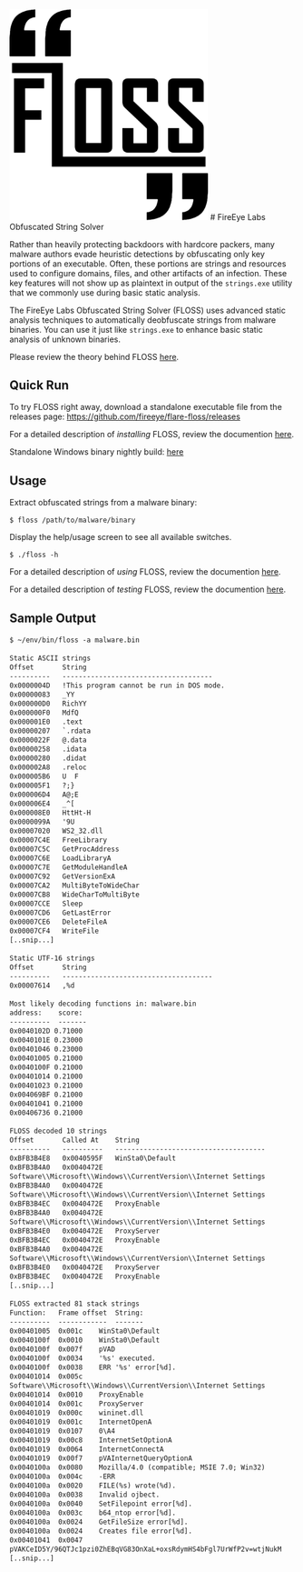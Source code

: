 <img src="resources/logo.png?raw=true " width="350"/>
# FireEye Labs Obfuscated String Solver

Rather than heavily protecting backdoors with hardcore packers, many
malware authors evade heuristic detections by obfuscating only key
portions of an executable. Often, these portions are strings and resources
used to configure domains, files, and other artifacts of an infection.
These key features will not show up as plaintext in output of the `strings.exe` utility
that we commonly use during basic static analysis.

The FireEye Labs Obfuscated String Solver (FLOSS) uses advanced
static analysis techniques to automatically deobfuscate strings from
malware binaries. You can use it just like `strings.exe` to enhance
basic static analysis of unknown binaries.

Please review the theory behind FLOSS [here](doc/theory.md).


## Quick Run
To try FLOSS right away, download a standalone executable file from the releases page:
https://github.com/fireeye/flare-floss/releases

For a detailed description of *installing* FLOSS, review the documention
 [here](doc/installation.md).

Standalone Windows binary nightly build: [here](http://s3.amazonaws.com/build-artifacts.floss.flare.fireeye.com/appveyor/dist/floss.exe)


## Usage
Extract obfuscated strings from a malware binary:

    $ floss /path/to/malware/binary

Display the help/usage screen to see all available switches.

    $ ./floss -h

For a detailed description of *using* FLOSS, review the documention
 [here](doc/usage.md).

For a detailed description of *testing* FLOSS, review the documention
 [here](doc/test.md).


## Sample Output

```
$ ~/env/bin/floss -a malware.bin

Static ASCII strings
Offset       String
----------   -------------------------------------
0x0000004D   !This program cannot be run in DOS mode.
0x00000083   _YY
0x000000D0   RichYY
0x000000F0   MdfQ
0x000001E0   .text
0x00000207   `.rdata
0x0000022F   @.data
0x00000258   .idata
0x00000280   .didat
0x000002A8   .reloc
0x000005B6   U  F
0x000005F1   ?;}
0x000006D4   A@;E
0x000006E4   _^[
0x000008E0   HttHt-H
0x0000099A   '9U
0x00007020   WS2_32.dll
0x00007C4E   FreeLibrary
0x00007C5C   GetProcAddress
0x00007C6E   LoadLibraryA
0x00007C7E   GetModuleHandleA
0x00007C92   GetVersionExA
0x00007CA2   MultiByteToWideChar
0x00007CB8   WideCharToMultiByte
0x00007CCE   Sleep
0x00007CD6   GetLastError
0x00007CE6   DeleteFileA
0x00007CF4   WriteFile
[..snip...]

Static UTF-16 strings
Offset       String
----------   -------------------------------------
0x00007614   ,%d

Most likely decoding functions in: malware.bin
address:    score:
----------  -------
0x0040102D 0.71000
0x0040101E 0.23000
0x00401046 0.23000
0x00401005 0.21000
0x0040100F 0.21000
0x00401014 0.21000
0x00401023 0.21000
0x004069BF 0.21000
0x00401041 0.21000
0x00406736 0.21000

FLOSS decoded 10 strings
Offset       Called At    String
----------   ----------   -------------------------------------
0xBFB3B4E8   0x0040595F   WinSta0\Default
0xBFB3B4A0   0x0040472E   Software\\Microsoft\\Windows\\CurrentVersion\\Internet Settings
0xBFB3B4A0   0x0040472E   Software\\Microsoft\\Windows\\CurrentVersion\\Internet Settings
0xBFB3B4EC   0x0040472E   ProxyEnable
0xBFB3B4A0   0x0040472E   Software\\Microsoft\\Windows\\CurrentVersion\\Internet Settings
0xBFB3B4E0   0x0040472E   ProxyServer
0xBFB3B4EC   0x0040472E   ProxyEnable
0xBFB3B4A0   0x0040472E   Software\\Microsoft\\Windows\\CurrentVersion\\Internet Settings
0xBFB3B4E0   0x0040472E   ProxyServer
0xBFB3B4EC   0x0040472E   ProxyEnable
[..snip...]

FLOSS extracted 81 stack strings
Function:   Frame offset  String:
----------  ------------  -------
0x00401005  0x001c    WinSta0\Default
0x0040100f  0x0010    WinSta0\Default
0x0040100f  0x007f    pVAD
0x0040100f  0x0034    '%s' executed.
0x0040100f  0x0038    ERR '%s' error[%d].
0x00401014  0x005c    Software\\Microsoft\\Windows\\CurrentVersion\\Internet Settings
0x00401014  0x0010    ProxyEnable
0x00401014  0x001c    ProxyServer
0x00401019  0x000c    wininet.dll
0x00401019  0x001c    InternetOpenA
0x00401019  0x0107    0\A4
0x00401019  0x00c8    InternetSetOptionA
0x00401019  0x0064    InternetConnectA
0x00401019  0x00f7    pVAInternetQueryOptionA
0x0040100a  0x0080    Mozilla/4.0 (compatible; MSIE 7.0; Win32)
0x0040100a  0x004c    -ERR
0x0040100a  0x0020    FILE(%s) wrote(%d).
0x0040100a  0x0038    Invalid ojbect.
0x0040100a  0x0040    SetFilepoint error[%d].
0x0040100a  0x003c    b64_ntop error[%d].
0x0040100a  0x0024    GetFileSize error[%d].
0x0040100a  0x0024    Creates file error[%d].
0x00401041  0x0047    pVAKCeID5Y/96QTJc1pzi0ZhEBqVG83OnXaL+oxsRdymHS4bFgl7UrWfP2v=wtjNukM
[..snip...]
```

